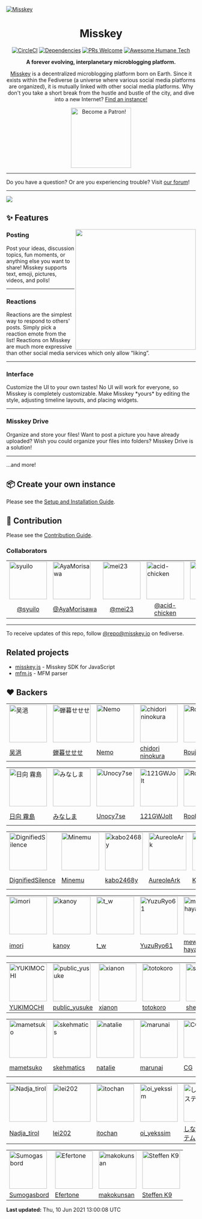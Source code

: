 [![Misskey](/assets/about/banner.svg)](https://join.misskey.page/)

<h1 align="center">Misskey</h1>

<div align="center">

[![CircleCI](https://img.shields.io/circleci/project/github/misskey-dev/misskey.svg?style=for-the-badge&logo=circleci)](https://circleci.com/gh/misskey-dev/misskey)
[![Dependencies](https://img.shields.io/david/misskey-dev/misskey.svg?style=for-the-badge&logo=npm)](https://david-dm.org/misskey-dev/misskey)
[![PRs Welcome](https://img.shields.io/badge/PRs-welcome-brightgreen.svg?style=for-the-badge&logo=github)](http://makeapullrequest.com)
[![Awesome Humane Tech](https://raw.githubusercontent.com/humanetech-community/awesome-humane-tech/main/humane-tech-badge.svg?sanitize=true)](https://github.com/humanetech-community/awesome-humane-tech)

**A forever evolving, interplanetary microblogging platform.**

<a href="https://join.misskey.page/">Misskey</a> is a decentralized microblogging platform born on Earth.
Since it exists within the Fediverse (a universe where various social media platforms are organized),
it is mutually linked with other social media platforms.
Why don't you take a short break from the hustle and bustle of the city, and dive into a new Internet? <a href="https://join.misskey.page/">Find an instance!</a>

<a href="https://www.patreon.com/syuilo"><img src="https://c5.patreon.com/external/logo/become_a_patron_button@2x.png" alt="Become a Patron!" width="160" /></a>

</div>

---

Do you have a question? Or are you experiencing trouble?
Visit [our forum](https://forum.misskey.io/)!

---

![](https://ja.mstdn.wiki/images/e/ed/Deck.jpg)

:sparkles: Features
----------------------------------------------------------------
<a href="https://xn--931a.moe/"><img src="https://github.com/misskey-dev/misskey/blob/develop/assets/ai-orig.png?raw=true" align="right" height="320px"/></a>

<h3>Posting</h3>
<p>
Post your ideas, discussion topics, fun moments, or anything else you want to share! Misskey supports text, emoji, pictures, videos, and polls!
</p>

---

<h3 >Reactions</h3>
<p>
Reactions are the simplest way to respond to others' posts. Simply pick a reaction emote from the list! Reactions on Misskey are much more expressive than other social media services which only allow “liking”.
</p>

---

<h3>Interface</h3>
<p>
Customize the UI to your own tastes! No UI will work for everyone, so Misskey is completely customizable. Make Misskey *yours* by editing the style, adjusting timeline layouts, and placing widgets.
</p>

---

<h3>Misskey Drive</h3>
<p>
Organize and store your files! Want to post a picture you have already uploaded? Wish you could organize your files into folders? Misskey Drive is a solution!
</p>

---

...and more!

:package: Create your own instance
----------------------------------------------------------------
Please see the [Setup and Installation Guide](./docs/setup.en.md).

:wrench: Contribution
----------------------------------------------------------------
Please see the [Contribution Guide](./CONTRIBUTING.md).

### Collaborators
<table>
	<tr>
		<td><img src="https://avatars3.githubusercontent.com/u/4439005?s=460&v=4" alt="syuilo" width="100"></td>
		<td><img src="https://avatars0.githubusercontent.com/u/10798641?s=460&v=4" alt="AyaMorisawa" width="100"></td>
		<td><img src="https://avatars1.githubusercontent.com/u/30769358?s=460&v=4" alt="mei23" width="100"></td>
		<td><img src="https://avatars2.githubusercontent.com/u/20679825?s=460&v=4" alt="acid-chicken" width="100"></td>
		<td><img src="https://avatars2.githubusercontent.com/u/6533808?s=460&v=4" alt="rinsuki" width="100"></td>
		<td><img src="https://avatars0.githubusercontent.com/u/7973572?s=460&v=4" alt="tamaina" width="100"></td>
		<td><img src="https://avatars1.githubusercontent.com/u/7106976?s=460&v=4" alt="Xeltica" width="100"></td>
		<td><img src="https://avatars1.githubusercontent.com/u/17376330?s=460&v=4" alt="u1-liquid" width="100"></td>
	</tr>
	<tr>
		<td align="center"><a href="https://github.com/syuilo">@syuilo</a></td>
		<td align="center"><a href="https://github.com/AyaMorisawa">@AyaMorisawa</a></td>
		<td align="center"><a href="https://github.com/mei23">@mei23</a></td>
		<td align="center"><a href="https://github.com/acid-chicken">@acid-chicken</a></td>
		<td align="center"><a href="https://github.com/rinsuki">@rinsuki</a></td>
		<td align="center"><a href="https://github.com/tamaina">@tamaina</a></td>
		<td align="center"><a href="https://github.com/Xeltica">@Xeltica</a></td>
		<td align="center"><a href="https://github.com/u1-liquid">@u1-liquid</a></td>
	</tr>
</table>

---

To receive updates of this repo, follow [@repo@misskey.io](https://misskey.io/@repo) on fediverse.

Related projects
----------------------------------------------------------------
- [misskey.js](https://github.com/misskey-dev/misskey.js) - Misskey SDK for JavaScript
- [mfm.js](https://github.com/misskey-dev/mfm.js) - MFM parser

:heart: Backers
----------------------------------------------------------------
<!-- PATREON_START -->
<table><tr>
<td><img src="https://c10.patreonusercontent.com/3/eyJ3IjoyMDB9/patreon-media/p/user/28469031/12d12821079a4d0796d50095e3237000/2.png?token-time=2145916800&token-hash=so5mAJCBG4o8nR8z1icx-259eiN5C4epXyCiX9I7RiI%3D" alt="吴浥" width="100"></td>
<td><img src="https://c10.patreonusercontent.com/3/eyJ3IjoyMDB9/patreon-media/p/user/5730238/e056b93f8230424fac19ebb8318ea363/1.jpeg?token-time=2145916800&token-hash=hiuQqeTz7OE1ECk0N4b35_1b3Ss8qwiIGQxKUMnGiKQ%3D" alt="蝉暮せせせ" width="100"></td>
<td><img src="https://c10.patreonusercontent.com/3/eyJ3IjoyMDB9/patreon-media/p/user/20010324/b8af4bd31ae34fbf8806cc0e6228e400/2.png?token-time=2145916800&token-hash=WoyF-IXsr2DHYO38Vw-KgQifM4HBYoi6eNLvqcU_LHw%3D" alt="Nemo" width="100"></td>
<td><img src="https://c10.patreonusercontent.com/3/eyJ3IjoyMDB9/patreon-media/p/user/48196185/f35b2a7906d44ba0befec07cd832df14/1.jpeg?token-time=2145916800&token-hash=inRkldLmF-1nOJwrejyqKEwVWG8kTTuRzOD_qknw6Qs%3D" alt="chidori ninokura" width="100"></td>
<td><img src="https://c10.patreonusercontent.com/3/eyJ3IjoyMDB9/patreon-media/p/user/20832595/2f35d2738f4e4d2a8ce31508f52894cc/1.png?token-time=2145916800&token-hash=wFkRqkgo3Z7Qhj_U51a8QACz_bRnLyQD5DBMw_ZAzI4%3D" alt="Roujo" width="100"></td>
</tr><tr>
<td><a href="https://www.patreon.com/user?u=28469031">吴浥</a></td>
<td><a href="https://www.patreon.com/user?u=5730238">蝉暮せせせ</a></td>
<td><a href="https://www.patreon.com/user?u=20010324">Nemo</a></td>
<td><a href="https://www.patreon.com/user?u=48196185">chidori ninokura</a></td>
<td><a href="https://www.patreon.com/user?u=20832595">Roujo</a></td>
</tr></table>
<table><tr>
<td><img src="https://c10.patreonusercontent.com/3/eyJ3IjoyMDB9/patreon-media/p/user/55093131/1f3522335aa64fef972cc06743c433d9/1.jpeg?token-time=2145916800&token-hash=eJ0oW8aQKoc8j7opqcohsvSyzmVZTFsxIxz7gOqS2A4%3D" alt="日向 霧島" width="100"></td>
<td><img src="https://c8.patreon.com/2/200/27648259" alt="みなしま " width="100"></td>
<td><img src="https://c10.patreonusercontent.com/3/eyJ3IjoyMDB9/patreon-media/p/user/54798047/18a0751a0ed642a8bb66702c49af1dc5/3.jpeg?token-time=2145916800&token-hash=JX7X3_pN0o63sGHHJpbdMmPoLU-hITK1b7OY50lMers%3D" alt="Unocy7se" width="100"></td>
<td><img src="https://c10.patreonusercontent.com/3/eyJ3IjoyMDB9/patreon-media/p/user/4626876/1f2548709e29404581f5955b1b2745da/3.png?token-time=2145916800&token-hash=C6j9VXiwF0jUtRA-iFTbxPPNw0YONP-reEahTt3ih1o%3D" alt="121GWJolt " width="100"></td>
<td><img src="https://c8.patreon.com/2/200/5536377" alt="Roobre " width="100"></td>
<td><img src="https://c10.patreonusercontent.com/3/eyJ3IjoyMDB9/patreon-media/p/user/24430516/b1964ac5b9f746d2a12ff53dbc9aa40a/1.jpg?token-time=2145916800&token-hash=bmEiMGYpp3bS7hCCbymjGGsHBZM3AXuBOFO3Kro37PU%3D" alt="Quinton Macejkovic" width="100"></td>
<td><img src="https://c10.patreonusercontent.com/3/eyJ3IjoyMDB9/patreon-media/p/user/14215107/1cbe1912c26143919fa0faca16f12ce1/5.jpg?token-time=2145916800&token-hash=luHu80ExUJTZL0pIEkaSX18gvKAhF93SzSYwNlYrItw%3D" alt="Nesakko" width="100"></td>
<td><img src="https://c10.patreonusercontent.com/3/eyJ3IjoyMDB9/patreon-media/p/user/52279773/55a3c683975d49c8bfc3a8ce2e6446e7/1.png?token-time=2145916800&token-hash=RN-16yDZkvW2Fc7xM2YO-IU7mKtFwfto4pM6LIC7y5g%3D" alt="GLaTAN" width="100"></td>
<td><img src="https://c8.patreon.com/2/200/557245" alt="mkatze " width="100"></td>
</tr><tr>
<td><a href="https://www.patreon.com/user?u=55093131">日向 霧島</a></td>
<td><a href="https://www.patreon.com/user?u=27648259">みなしま </a></td>
<td><a href="https://www.patreon.com/user?u=54798047">Unocy7se</a></td>
<td><a href="https://www.patreon.com/121GWJolt">121GWJolt </a></td>
<td><a href="https://www.patreon.com/user?u=5536377">Roobre </a></td>
<td><a href="https://www.patreon.com/user?u=24430516">Quinton Macejkovic</a></td>
<td><a href="https://www.patreon.com/Nesakko">Nesakko</a></td>
<td><a href="https://www.patreon.com/user?u=52279773">GLaTAN</a></td>
<td><a href="https://www.patreon.com/user?u=557245">mkatze </a></td>
</tr></table>
<table><tr>
<td><img src="https://c10.patreonusercontent.com/3/eyJ3IjoyMDB9/patreon-media/p/user/52072269/9d9fce1397d040b093e6b070ba6a4057/1.jpg?token-time=2145916800&token-hash=8j0-eqUk189-6ePxxg1swWRoQr-YSCJVYmoGLp-NTCc%3D" alt="DignifiedSilence" width="100"></td>
<td><img src="https://c10.patreonusercontent.com/3/eyJ3IjoyMDB9/patreon-media/p/user/44027080/41d08f5194034d4784ce0070acce4310/1.jpeg?token-time=2145916800&token-hash=5C8X0uQAVxqyxTnqCCq2d6af5x0CgZiQr4BesDUTGmE%3D" alt="Minemu" width="100"></td>
<td><img src="https://c10.patreonusercontent.com/3/eyJ3IjoyMDB9/patreon-media/p/user/23915207/25428766ecd745478e600b3d7f871eb2/1.png?token-time=2145916800&token-hash=urCLLA4KjJZX92Y1CxcBP4d8bVTHGkiaPnQZp-Tqz68%3D" alt="kabo2468y " width="100"></td>
<td><img src="https://c10.patreonusercontent.com/3/eyJ3IjoyMDB9/patreon-media/p/user/8249688/4aacf36b6b244ab1bc6653591b6640df/2.png?token-time=2145916800&token-hash=1ZEf2w6L34253cZXS_HlVevLEENWS9QqrnxGUAYblPo%3D" alt="AureoleArk " width="100"></td>
<td><img src="https://c10.patreonusercontent.com/3/eyJ3IjoyMDB9/patreon-media/p/user/54290619/882ee726cdfb4cf192409fe46559172c/1.png?token-time=2145916800&token-hash=WWwu-mxxFRSBELcaRnrRXCPcCz4iYJ0430I4G5_MHuA%3D" alt="Kuropen" width="100"></td>
<td><img src="https://c10.patreonusercontent.com/3/eyJ3IjoyMDB9/patreon-media/p/user/5670915/ee175f0bfb6347ffa4ea101a8c097bff/1.jpg?token-time=2145916800&token-hash=mPLM9CA-riFHx-myr3bLZJuH2xBRHA9se5VbHhLIOuA%3D" alt="osapon " width="100"></td>
<td><img src="https://c8.patreon.com/2/200/16869916" alt="見当かなみ " width="100"></td>
<td><img src="https://c8.patreon.com/2/200/23563079" alt="K308 " width="100"></td>
<td><img src="https://c10.patreonusercontent.com/3/eyJ3IjoyMDB9/patreon-media/p/user/36813045/29876ea679d443bcbba3c3f16edab8c2/2.jpeg?token-time=2145916800&token-hash=YCKWnIhrV9rjUCV9KqtJnEqjy_uGYF3WMXftjUdpi7o%3D" alt="Wataru Manji (manji0)" width="100"></td>
</tr><tr>
<td><a href="https://www.patreon.com/DignifiedSilence">DignifiedSilence</a></td>
<td><a href="https://www.patreon.com/machikadon">Minemu</a></td>
<td><a href="https://www.patreon.com/user?u=23915207">kabo2468y </a></td>
<td><a href="https://www.patreon.com/AureoleArk">AureoleArk </a></td>
<td><a href="https://www.patreon.com/user?u=54290619">Kuropen</a></td>
<td><a href="https://www.patreon.com/osapon">osapon </a></td>
<td><a href="https://www.patreon.com/user?u=16869916">見当かなみ </a></td>
<td><a href="https://www.patreon.com/user?u=23563079">K308 </a></td>
<td><a href="https://www.patreon.com/user?u=36813045">Wataru Manji (manji0)</a></td>
</tr></table>
<table><tr>
<td><img src="https://c8.patreon.com/2/200/48525370" alt="imori" width="100"></td>
<td><img src="https://c8.patreon.com/2/200/39894318" alt="kanoy" width="100"></td>
<td><img src="https://c10.patreonusercontent.com/3/eyJ3IjoyMDB9/patreon-media/p/user/51490959/47ce732b75c3443d9c45d694e51a4ad8/3.png?token-time=2145916800&token-hash=zTuWwqD_oQETaQ8gIqWwFWgHur1WlNH1jzCzkYnnxc8%3D" alt="t_w" width="100"></td>
<td><img src="https://c10.patreonusercontent.com/3/eyJ3IjoyMDB9/patreon-media/p/user/18899730/673e342b4e25417597a1027cc7ec03bc/1.png?token-time=2145916800&token-hash=7R1JROaUrt9bmIUsrEBySVwrC4_taxygxWXvyeS1yGA%3D" alt="YuzuRyo61" width="100"></td>
<td><img src="https://c10.patreonusercontent.com/3/eyJ3IjoyMDB9/patreon-media/p/user/5788159/af42076ab3354bb49803cfba65f94bee/1.jpg?token-time=2145916800&token-hash=iSaxp_Yr2-ZiU2YVi9rcpZZj9mj3UvNSMrZr4CU4qtA%3D" alt="mewl hayabusa" width="100"></td>
<td><img src="https://c10.patreonusercontent.com/3/eyJ3IjoyMDB9/patreon-media/p/user/28779508/3cd4cb7f017f4ee0864341e3464d42f9/1.png?token-time=2145916800&token-hash=eGQtR15be44kgvh8fw2Jx8Db4Bv15YBp2ldxh0EKRxA%3D" alt="S Y" width="100"></td>
<td><img src="https://c10.patreonusercontent.com/3/eyJ3IjoyMDB9/patreon-media/p/user/49826063/ae1301c7f0064fe49176080be4f33fcf/1.png?token-time=2145916800&token-hash=mznC2BZpHk7kYYUWrMFKFFKkdNOU9h0OdovrKD4ZiSs%3D" alt="TennousuAthena" width="100"></td>
<td><img src="https://c8.patreon.com/2/200/16542964" alt="Takumi Sugita" width="100"></td>
<td><img src="https://c8.patreon.com/2/200/17866454" alt="sikyosyounin " width="100"></td>
<td><img src="https://c10.patreonusercontent.com/3/eyJ3IjoyMDB9/patreon-media/p/user/46234380/5fa50ae88ca340beb1366b715995b2b0/1.png?token-time=2145916800&token-hash=oORFfQ28d9eKxX2oGPvPmxTaVvosD2w-MFepkgIkVEg%3D" alt="hiark shymuch" width="100"></td>
<td><img src="https://c10.patreonusercontent.com/3/eyJ3IjoyMDB9/patreon-media/p/user/52335659/b655b1fb54894cc9886be91ed97ac5a7/2.png?token-time=2145916800&token-hash=9JMUSq89X87gdU_0BU48whV98ec4POTX-BjrICIYzEc%3D" alt="もはやさなか（最早最中）" width="100"></td>
</tr><tr>
<td><a href="https://www.patreon.com/user?u=48525370">imori</a></td>
<td><a href="https://www.patreon.com/user?u=39894318">kanoy</a></td>
<td><a href="https://www.patreon.com/user?u=51490959">t_w</a></td>
<td><a href="https://www.patreon.com/Yuzulia">YuzuRyo61</a></td>
<td><a href="https://www.patreon.com/hs_sh_net">mewl hayabusa</a></td>
<td><a href="https://www.patreon.com/user?u=28779508">S Y</a></td>
<td><a href="https://www.patreon.com/TennousuAthena">TennousuAthena</a></td>
<td><a href="https://www.patreon.com/user?u=16542964">Takumi Sugita</a></td>
<td><a href="https://www.patreon.com/user?u=17866454">sikyosyounin </a></td>
<td><a href="https://www.patreon.com/user?u=46234380">hiark shymuch</a></td>
<td><a href="https://www.patreon.com/user?u=52335659">もはやさなか（最早最中）</a></td>
</tr></table>
<table><tr>
<td><img src="https://c10.patreonusercontent.com/3/eyJ3IjoyMDB9/patreon-media/p/user/5881381/6235ca5d3fb04c8e95ef5b4ff2abcc18/3.png?token-time=2145916800&token-hash=KjfQL8nf3AIf6WqzLshBYAyX44piAqOAZiYXgZS_H6A%3D" alt="YUKIMOCHI" width="100"></td>
<td><img src="https://c10.patreonusercontent.com/3/eyJ3IjoyMDB9/patreon-media/p/user/12931605/ead494101f364dffa90efe49e36fb494/1.png?token-time=2145916800&token-hash=y3nh1kPKI0RAxckdym-XixLKm-izsHzHcUHYdsFhI6M%3D" alt="public_yusuke" width="100"></td>
<td><img src="https://c10.patreonusercontent.com/3/eyJ3IjoyMDB9/patreon-media/p/user/38837364/9421361c54c645ac8f5fc442a40c32e9/1.png?token-time=2145916800&token-hash=TUZB48Nem3BeUPLBH6s3P6WyKBnQOy0xKaDSTBBUNzA%3D" alt="xianon" width="100"></td>
<td><img src="https://c10.patreonusercontent.com/3/eyJ3IjoyMDB9/patreon-media/p/user/26340354/08834cf767b3449e93098ef73a434e2f/2.png?token-time=2145916800&token-hash=nyM8DnKRL8hR47HQ619mUzsqVRpkWZjgtgBU9RY15Uc%3D" alt="totokoro " width="100"></td>
<td><img src="https://c10.patreonusercontent.com/3/eyJ3IjoyMDB9/patreon-media/p/user/19356899/496b4681d33b4520bd7688e0fd19c04d/2.jpeg?token-time=2145916800&token-hash=_sTj3dUBOhn9qwiJ7F19Qd-yWWfUqJC_0jG1h0agEqQ%3D" alt="sheeta.s " width="100"></td>
<td><img src="https://c10.patreonusercontent.com/3/eyJ3IjoyMDB9/patreon-media/p/user/5827393/59893c191dda408f9cabd0f20a3a5627/2.jpeg?token-time=2145916800&token-hash=4DL8l1s_kw7FZJiVgorMUC83AX2-sB1Z0mx-XOknSBs%3D" alt="motcha" width="100"></td>
<td><img src="https://c10.patreonusercontent.com/3/eyJ3IjoyMDB9/patreon-media/p/user/17880724/311738c8a48f4a6b9443c2445a75adde/1.jpg?token-time=2145916800&token-hash=nVAntpybQrznE0rg05keLrSE6ogPKJXB13rmrJng42c%3D" alt="takimura " width="100"></td>
<td><img src="https://c10.patreonusercontent.com/3/eyJ3IjoyMDB9/patreon-media/p/user/36020799/3ff30b6572ec40f694807a5e0f276d4a/1.png?token-time=2145916800&token-hash=GettVfRiqsNIe-lMAR1LcOmOFPOMETWbL7v2Y268LkM%3D" alt="Suji Yan" width="100"></td>
<td><img src="https://c10.patreonusercontent.com/3/eyJ3IjoyMDB9/patreon-media/p/user/9109588/e3cffc48d20a4e43afe04123e696781d/3.png?token-time=2145916800&token-hash=T_VIUA0IFIbleZv4pIjiszZGnQonwn34sLCYFIhakBo%3D" alt="nafuchoco " width="100"></td>
</tr><tr>
<td><a href="https://www.patreon.com/yukimochi">YUKIMOCHI</a></td>
<td><a href="https://www.patreon.com/user?u=12931605">public_yusuke</a></td>
<td><a href="https://www.patreon.com/user?u=38837364">xianon</a></td>
<td><a href="https://www.patreon.com/user?u=26340354">totokoro </a></td>
<td><a href="https://www.patreon.com/user?u=19356899">sheeta.s </a></td>
<td><a href="https://www.patreon.com/user?u=5827393">motcha</a></td>
<td><a href="https://www.patreon.com/takimura">takimura </a></td>
<td><a href="https://www.patreon.com/twidere">Suji Yan</a></td>
<td><a href="https://www.patreon.com/nijimiss">nafuchoco </a></td>
</tr></table>
<table><tr>
<td><img src="https://c10.patreonusercontent.com/3/eyJ3IjoyMDB9/patreon-media/p/user/16900731/619ab87cc08448439222631ebb26802f/1.gif?token-time=2145916800&token-hash=o27K7M02s1z-LkDUEO5Oa7cu-GviRXeOXxryi4o_6VU%3D" alt="mametsuko" width="100"></td>
<td><img src="https://c8.patreon.com/2/200/2481821" alt="skehmatics" width="100"></td>
<td><img src="https://c10.patreonusercontent.com/3/eyJ3IjoyMDB9/patreon-media/p/user/4389829/9f709180ac714651a70f74a82f3ffdb9/3.png?token-time=2145916800&token-hash=FTm3WVom4dJ9NwWMU4OpCL_8Yc13WiwEbKrDPyTZTPs%3D" alt="natalie" width="100"></td>
<td><img src="https://c10.patreonusercontent.com/3/eyJ3IjoyMDB9/patreon-media/p/user/54011882/25dbb669cffe46a492c5b713847807cb/1.png?token-time=2145916800&token-hash=2IyGvMvzx__zKraeNHJDZhTdxkpaNwN0-VnRlIzkuF4%3D" alt="marunai" width="100"></td>
<td><img src="https://c10.patreonusercontent.com/3/eyJ3IjoyMDB9/patreon-media/p/user/2384390/5681180e1efb46a8b28e0e8d4c8b9037/1.jpg?token-time=2145916800&token-hash=SJcMy-Q1BcS940-LFUVOMfR7-5SgrzsEQGhYb3yowFk%3D" alt="CG " width="100"></td>
<td><img src="https://c10.patreonusercontent.com/3/eyJ3IjoyMDB9/patreon-media/p/user/18072312/98e894d960314fa7bc236a72a39488fe/2.jpg?token-time=2145916800&token-hash=_75haKT_4FXtMfQkkDbU0gjLjCC1WsdfKYjPZPsEWbw%3D" alt="Hekovic" width="100"></td>
<td><img src="https://c8.patreon.com/2/200/38477457" alt="Maronu" width="100"></td>
<td><img src="https://c10.patreonusercontent.com/3/eyJ3IjoyMDB9/patreon-media/p/user/10789744/97175095d8f04c0f86225ff47cb98d40/1.jpeg?token-time=2145916800&token-hash=l4AoMR7Nj7K4yAHrkrk2hAoggPkbSPm12m1nmbe9Pb8%3D" alt="Naoki Hirayama" width="100"></td>
<td><img src="https://c10.patreonusercontent.com/3/eyJ3IjoyMDB9/patreon-media/p/user/22349270/e91baff4bf5847d69ed159529cb3d78d/1.png?token-time=2145916800&token-hash=rxj6AS5bfKLq8gZaL0HLEYCmnMmUmsm6130RO0vVq18%3D" alt="htsign " width="100"></td>
<td><img src="https://c10.patreonusercontent.com/3/eyJ3IjoyMDB9/patreon-media/p/user/24641572/b4fd175424814f15b0ca9178d2d2d2e4/1.png?token-time=2145916800&token-hash=e2fyqdbuJbpCckHcwux7rbuW6OPkKdERcus0u2wIEWU%3D" alt="uroco @99" width="100"></td>
</tr><tr>
<td><a href="https://www.patreon.com/user?u=16900731">mametsuko</a></td>
<td><a href="https://www.patreon.com/skehmatics">skehmatics</a></td>
<td><a href="https://www.patreon.com/natarii">natalie</a></td>
<td><a href="https://www.patreon.com/user?u=54011882">marunai</a></td>
<td><a href="https://www.patreon.com/Corset">CG </a></td>
<td><a href="https://www.patreon.com/hekovic">Hekovic</a></td>
<td><a href="https://www.patreon.com/user?u=38477457">Maronu</a></td>
<td><a href="https://www.patreon.com/spinlock">Naoki Hirayama</a></td>
<td><a href="https://www.patreon.com/user?u=22349270">htsign </a></td>
<td><a href="https://www.patreon.com/user?u=24641572">uroco @99</a></td>
</tr></table>
<table><tr>
<td><img src="https://c10.patreonusercontent.com/3/eyJ3IjoyMDB9/patreon-media/p/user/52080502/bc088544b8b1459385e1ed55073cdcda/1.jpg?token-time=2145916800&token-hash=aXON2hGPdrQxInOoNQ8bCzRYXsDYEvCwzlXkBYRt4_o%3D" alt="Nadja_tirol" width="100"></td>
<td><img src="https://c10.patreonusercontent.com/3/eyJ3IjoyMDB9/patreon-media/p/user/19192916/718a13f614e947cf9981cfb5591dcba7/2.jpg?token-time=2145916800&token-hash=GBijH9ln9TVj-kx73Jwx76OCljH2Fh4COZDyG9o2CCw%3D" alt="lei202 " width="100"></td>
<td><img src="https://c10.patreonusercontent.com/3/eyJ3IjoyMDB9/patreon-media/p/user/49409254/1941fd21d1574147bea0a110cf6bd86e/2.jpeg?token-time=2145916800&token-hash=GTQvWpOnYqV1UEEbbf__UKBubR3K3nDnflJdF1AyFHY%3D" alt="itochan" width="100"></td>
<td><img src="https://c10.patreonusercontent.com/3/eyJ3IjoyMDB9/patreon-media/p/user/51538513/6c4f4a949fe649abb851cc8207f979c2/2.png?token-time=2145916800&token-hash=Sh_bbKO-AWCiLiErZaJEXW7NK9jks4tY24xf7VYdiOY%3D" alt="oi_yekssim" width="100"></td>
<td><img src="https://c10.patreonusercontent.com/3/eyJ3IjoyMDB9/patreon-media/p/user/49764746/4d7cb32b5664436bb4cf3e86da138ec3/1.png?token-time=2145916800&token-hash=0fS1Anj5J3TDQHftfJRUG_54etYE1jwKBu2Kz7_hMQU%3D" alt="しなちくシステム" width="100"></td>
<td><img src="https://c10.patreonusercontent.com/3/eyJ3IjoyMDB9/patreon-media/p/user/55081275/c4adb44182744b7aa95f4cb9175784d9/1.png?token-time=2145916800&token-hash=9V1vP8yha386W9q_lAIqOTOrDXA7jCsjJIQnXmj3lIY%3D" alt="cloito" width="100"></td>
<td><img src="https://c10.patreonusercontent.com/3/eyJ3IjoyMDB9/patreon-media/p/user/5190852/a2234ef5454a4a5da30bb573e7355cc3/2.png?token-time=2145916800&token-hash=7V5-lcnlXi8c4kIRrQQpzS8WsciX4HB8CZpnuEIV4hE%3D" alt="robflop " width="100"></td>
<td><img src="https://c10.patreonusercontent.com/3/eyJ3IjoyMDB9/patreon-media/p/user/51238233/9d1e8a97d38a4c8ea96527c71f8b7f16/2.png?token-time=2145916800&token-hash=XxIuPbUCnBBt6qSSQqrLoy_fgisG6y4LlRPOTuGdlrM%3D" alt="kkcake" width="100"></td>
<td><img src="https://c10.patreonusercontent.com/3/eyJ3IjoyMDB9/patreon-media/p/user/5731881/4b6038e6cda34c04b83a5fcce3806a93/1.png?token-time=2145916800&token-hash=hBayGfOmQH3kRMdNnDe4oCZD_9fsJWSt29xXR3KRMVk%3D" alt="Nokotaro Takeda" width="100"></td>
<td><img src="https://c10.patreonusercontent.com/3/eyJ3IjoyMDB9/patreon-media/p/user/49348096/88ddd87bfaae44b29a48af4bf1662a13/1.jpg?token-time=2145916800&token-hash=CkpATEUQS_KeII4797y66Ve1zyNXwjYwGaP7WrW-Gho%3D" alt="goat_let" width="100"></td>
<td><img src="https://c10.patreonusercontent.com/3/eyJ3IjoyMDB9/patreon-media/p/user/34013343/aedcc533ec6f4c238f074b6150307287/1.jpeg?token-time=2145916800&token-hash=EaGD4iZpmeHiA1sk234hF0oVUp5VX4sGjiTPr5EIGoQ%3D" alt="リオ 川音" width="100"></td>
<td><img src="https://c8.patreon.com/2/200/23932002" alt="nenohi " width="100"></td>
<td><img src="https://c8.patreon.com/2/200/26340183" alt="Cinque " width="100"></td>
</tr><tr>
<td><a href="https://www.patreon.com/user?u=52080502">Nadja_tirol</a></td>
<td><a href="https://www.patreon.com/lei202">lei202 </a></td>
<td><a href="https://www.patreon.com/user?u=49409254">itochan</a></td>
<td><a href="https://www.patreon.com/user?u=51538513">oi_yekssim</a></td>
<td><a href="https://www.patreon.com/ThinaticSystem">しなちくシステム</a></td>
<td><a href="https://www.patreon.com/user?u=55081275">cloito</a></td>
<td><a href="https://www.patreon.com/robflop">robflop </a></td>
<td><a href="https://www.patreon.com/user?u=51238233">kkcake</a></td>
<td><a href="https://www.patreon.com/takenoko">Nokotaro Takeda</a></td>
<td><a href="https://www.patreon.com/user?u=49348096">goat_let</a></td>
<td><a href="https://www.patreon.com/user?u=34013343">リオ 川音</a></td>
<td><a href="https://www.patreon.com/user?u=23932002">nenohi </a></td>
<td><a href="https://www.patreon.com/user?u=26340183">Cinque </a></td>
</tr></table>
<table><tr>
<td><img src="https://c10.patreonusercontent.com/3/eyJ3IjoyMDB9/patreon-media/p/user/54499382/b48c8364f3794f4e957bf79dee35e5b0/2.png?token-time=2145916800&token-hash=e-5HjVqKuQYM6lyzgdFw5ZBGhHywsMfSeDPMutsETJs%3D" alt="Sumogasbord" width="100"></td>
<td><img src="https://c10.patreonusercontent.com/3/eyJ3IjoyMDB9/patreon-media/p/user/9481273/7fa89168e72943859c3d3c96e424ed31/4.jpeg?token-time=2145916800&token-hash=5w1QV1qXe-NdWbdFmp1H7O_-QBsSiV0haumk3XTHIEg%3D" alt="Efertone " width="100"></td>
<td><img src="https://c10.patreonusercontent.com/3/eyJ3IjoyMDB9/patreon-media/p/user/12531784/93a45137841849329ba692da92ac7c60/1.jpeg?token-time=2145916800&token-hash=vGe7wXGqmA8Q7m-kDNb6fyGdwk-Dxk4F-ut8ZZu51RM%3D" alt="makokunsan" width="100"></td>
<td><img src="https://c10.patreonusercontent.com/3/eyJ3IjoyMDB9/patreon-media/p/user/45899474/5f6ac2019a4c431597932c59b4cff348/1.jpg?token-time=2145916800&token-hash=KDHkWKGIoc-82ktB41Yr0SkQvZcPw3UgYw-2gVujn0s%3D" alt="Steffen K9" width="100"></td>
</tr><tr>
<td><a href="https://www.patreon.com/user?u=54499382">Sumogasbord</a></td>
<td><a href="https://www.patreon.com/efertone">Efertone </a></td>
<td><a href="https://www.patreon.com/user?u=12531784">makokunsan</a></td>
<td><a href="https://www.patreon.com/user?u=45899474">Steffen K9</a></td>
</tr></table>

**Last updated:** Thu, 10 Jun 2021 13:00:08 UTC
<!-- PATREON_END -->

[backer-url]: #backers
[backer-badge]: https://opencollective.com/misskey/backers/badge.svg
[backers-image]: https://opencollective.com/misskey/backers.svg
[sponsor-url]: #sponsors
[sponsor-badge]: https://opencollective.com/misskey/sponsors/badge.svg
[sponsors-image]: https://opencollective.com/misskey/sponsors.svg
[support-url]: https://opencollective.com/misskey#support

[syuilo-link]:      https://syuilo.com
[syuilo-icon]:      https://avatars2.githubusercontent.com/u/4439005?v=3&s=70
